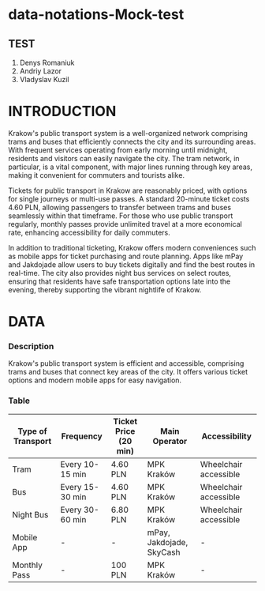 # data-notations-Mock-test

## TEST
1. Denys Romaniuk 
2. Andriy Lazor
3. Vladyslav Kuzil

# INTRODUCTION

Krakow's public transport system is a well-organized network comprising trams and buses that efficiently connects the city and its surrounding areas. With frequent services operating from early morning until midnight, residents and visitors can easily navigate the city. The tram network, in particular, is a vital component, with major lines running through key areas, making it convenient for commuters and tourists alike.

Tickets for public transport in Krakow are reasonably priced, with options for single journeys or multi-use passes. A standard 20-minute ticket costs 4.60 PLN, allowing passengers to transfer between trams and buses seamlessly within that timeframe. For those who use public transport regularly, monthly passes provide unlimited travel at a more economical rate, enhancing accessibility for daily commuters.

In addition to traditional ticketing, Krakow offers modern conveniences such as mobile apps for ticket purchasing and route planning. Apps like mPay and Jakdojade allow users to buy tickets digitally and find the best routes in real-time. The city also provides night bus services on select routes, ensuring that residents have safe transportation options late into the evening, thereby supporting the vibrant nightlife of Krakow.

# DATA

### Description

Krakow's public transport system is efficient and accessible, comprising trams and buses that connect key areas of the city. It offers various ticket options and modern mobile apps for easy navigation.

### Table

| Type of Transport | Frequency       | Ticket Price (20 min) | Main Operator        | Accessibility     |
|-------------------|-----------------|------------------------|----------------------|--------------------|
| Tram              | Every 10-15 min | 4.60 PLN               | MPK Kraków           | Wheelchair accessible|
| Bus               | Every 15-30 min | 4.60 PLN               | MPK Kraków           | Wheelchair accessible|
| Night Bus         | Every 30-60 min | 6.80 PLN               | MPK Kraków           | Wheelchair accessible|
| Mobile App        | -               | -                      | mPay, Jakdojade, SkyCash | -              |
| Monthly Pass      | -               | 100 PLN                | MPK Kraków           | -                  |




